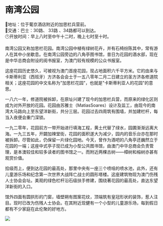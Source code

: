 # 南湾公园  
📍地址：位于葡京酒店附近的加思栏兵营前。  
🚌交通：巴士：30路、 33路 、34路都可以到达。  
🕛开放时间：早上八时至中午十二时，晚上七时至十时。  
  
南湾公园又称加思栏花园。南湾公园中植有绿树花卉，并有石椅纷陈其中，常有游人在其中小坐歇息。在南湾公园旁边的八角亭图书馆，昔日为花园的酒水部，现在是中华总商会附设的阅书报室，为澳门较有规模的公众书报室。  
  
这座花园历史悠久，可被视为澳门首座花园，现占地面积六千平方米。它的由来与卡斯蒂利亚（西班牙）方济各会会士于一五八零年二月二日建立的圣方济各修道院相关；这座花园的中文名称为"加思栏花园"，也就是"卡斯蒂利亚人的花园"的意思。  
  
一八六一年，修道院被拆卸，在原址兴建了现今的加思栏兵营，而原来的绿化区则成为对外开放的花园。花园由苏雅士（MatiasSoares）设计及监工，由现今的南湾大马路向上至东望洋新街，共分三层。花园过去四周筑有围墙，并加建栏杆，每当入夜便会重门深锁。  
  
一九二零年，花园前方一带开始进行填海工程，黄土代替了绿水，园圃渐渐远离大海。一九三五年，开闢加辣堂街，花园的面积遂大为减少，园内的音乐台亦在那时被拆卸。尽管如此，仍保留一片绿化园地。今天，曾作为酒吧的八角亭还巍然立于花园的一端；这座中式亭子现已成为小型公共图书馆，由澳门中华总商会负责管理，是本澳较佳和较多读者的图书馆之一。而附近两棵古树——樟树和榕树亦甚有观赏价值。  
  
拾级而上，便到达花园的最高处，那里中央有一座三个喷咀的喷水池，此外，还有儿童游乐场和纪念第一次世界大战阵亡战士的圆形塔楼。这座建筑物现为澳门伤残人士协会会址。美观的绿色栏杆沿石级扶手修建，围绕著花园的最高处，直达东望洋新街的入口。  
  
馆外四面有圆拱形的门窗，墙壁朔有图案花纹，顶端筑有皇冠形状的装饰，惹人注目。现时已改为伤残人士协会。在其附近现健有一个小型的儿童游乐场，每到假日都有不少家庭在此伦聚的好地方。  
  
![](https://raw.gitmirror.com/szqq0512/Pic/main/img/202201212109158.png)  